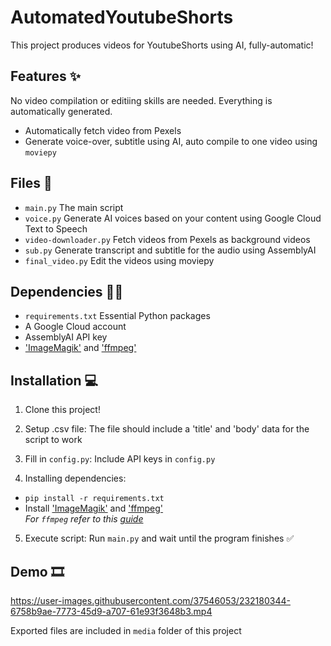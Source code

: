 # AutomatedYoutubeShorts

This project produces videos for YoutubeShorts using AI, fully-automatic!

## Features ✨
No video compilation or editiing skills are needed. Everything is automatically generated. 

- Automatically fetch video from Pexels
- Generate voice-over, subtitle using AI, auto compile to one video using `moviepy`

## Files 💾

- `main.py` The main script
- `voice.py` Generate AI voices based on your content using Google Cloud Text to Speech
- `video-downloader.py` Fetch videos from Pexels as background videos
- `sub.py` Generate transcript and subtitle for the audio using AssemblyAI
- `final_video.py` Edit the videos using moviepy 

## Dependencies 👨‍💻

- `requirements.txt` Essential Python packages
- A Google Cloud account
- AssemblyAI API key
- ['ImageMagik'](https://imagemagick.org/script/download.php) and ['ffmpeg'](https://www.ffmpeg.org/download.html)

## Installation 💻
1. Clone this project!

2. Setup .csv file: 
The file should include a 'title' and 'body' data for the script to work

3. Fill in `config.py`:
Include API keys in `config.py`

4. Installing dependencies:
- `pip install -r requirements.txt`
- Install ['ImageMagik'](https://imagemagick.org/script/download.php) and ['ffmpeg'](https://www.ffmpeg.org/download.html)  
*For `ffmpeg` refer to this [guide](https://phoenixnap.com/kb/ffmpeg-windows)*

5. Execute script: 
Run `main.py` and wait until the program finishes ✅

## Demo 🎞

https://user-images.githubusercontent.com/37546053/232180344-6758b9ae-7773-45d9-a707-61e93f3648b3.mp4


Exported files are included in `media` folder of this project
